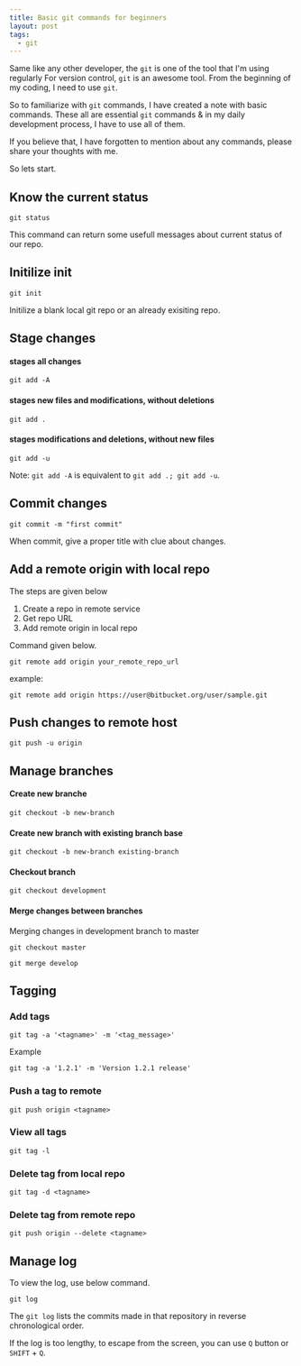 ```yaml
---
title: Basic git commands for beginners
layout: post
tags:
  - git
---
```


Same like any other developer, the `git` is one of the tool that I'm using regularly 
For version control, `git` is an awesome tool. From the beginning of my coding, I need to use `git`.

So to familiarize with `git` commands, I have created a note with basic commands. These all are essential `git` commands & in my daily development process, I have to use all of them.

If you believe that, I have forgotten to mention about any commands, please share your thoughts with me.

So lets start.

## Know the current status

	git status

This command can return some usefull messages about current status of our repo.

## Initilize init

	git init

Initilize a blank local git repo or an already exisiting repo.

## Stage changes

#### stages all changes

	git add -A

#### stages new files and modifications, without deletions

	git add .

#### stages modifications and deletions, without new files

	git add -u

Note: `git add -A` is equivalent to  `git add .; git add -u`.

## Commit changes

	git commit -m "first commit"

When commit, give a proper title with clue about changes.

## Add a remote origin with local repo

The steps are given below

1. Create a repo in remote service
2. Get repo URL
3. Add remote origin in local repo

Command given below.

	git remote add origin your_remote_repo_url

example:

	git remote add origin https://user@bitbucket.org/user/sample.git

## Push changes to remote host

	git push -u origin

## Manage branches

#### Create new branche

	git checkout -b new-branch

#### Create new branch with existing branch base

	git checkout -b new-branch existing-branch

#### Checkout branch

	git checkout development

#### Merge changes between branches

Merging changes in development branch to master

	git checkout master

	git merge develop

## Tagging

### Add tags

	git tag -a '<tagname>' -m '<tag_message>'

Example 

	git tag -a '1.2.1' -m 'Version 1.2.1 release'

### Push a tag to remote

	git push origin <tagname>

### View all tags

	git tag -l

### Delete tag from local repo

	git tag -d <tagname>

### Delete tag from remote repo

	git push origin --delete <tagname>


## Manage log

To view the log, use below command.

	git log

The `git log` lists the commits made in that repository in reverse chronological order.

If the log is too lengthy, to escape from the screen, you can use `Q` button or `SHIFT` + `Q`.
